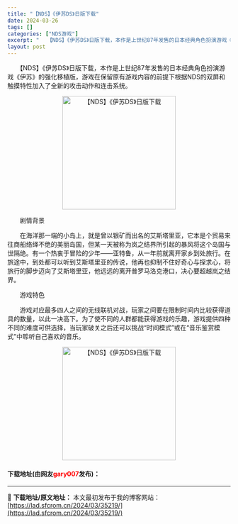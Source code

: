 ```yaml
---
title: "【NDS】《伊苏DS》日版下载"
date: 2024-03-26
tags: []
categories: ["NDS游戏"]
excerpt: "　　【NDS】《伊苏DS》日版下载，本作是上世纪87年发售的日本经典角色扮演游戏《伊苏》的强化移植版，游戏在保留原有游戏内容的前提下根据NDS的双屏和触摸特性加入了全新的攻击动作和连击系统。 　　剧情背景 　　在海洋那一端的小岛上，就是曾以银矿而出名的艾斯塔里亚，它本是个贸易来往商船络绎不绝的美丽岛&hellip;"
layout: post
---
```


 <p>　　【NDS】《伊苏DS》日版下载，本作是上世纪87年发售的日本经典角色扮演游戏《伊苏》的强化移植版，游戏在保留原有游戏内容的前提下根据NDS的双屏和触摸特性加入了全新的攻击动作和连击系统。</p> <p align="center"><img align="" border="0" src="https://lad.sfcrom.cn/wp-content/uploads/2024/03/20240326_66022e315d4cf.jpg" width="256" alt="【NDS】《伊苏DS》日版下载" /></p> <p>　　剧情背景</p> <p>　　在海洋那一端的小岛上，就是曾以银矿而出名的艾斯塔里亚，它本是个贸易来往商船络绎不绝的美丽岛国，但某一天被称为岚之结界所引起的暴风将这个岛国与世隔绝。有一个热衷于冒险的少年&mdash;&mdash;亚特鲁，从一年前就离开家乡到处旅行。在旅途中，到处都可以听到艾斯塔里亚的传说，他再也抑制不住好奇心与探求心，将旅行的脚步迈向了艾斯塔里亚，他远远的离开普罗马洛克港口，决心要超越岚之结界。</p> <p>　　游戏特色</p> <p>　　游戏对应最多四人之间的无线联机对战，玩家之间要在限制时间内比较获得道具的数量，以此一决高下。为了使不同的人群都能获得游戏的乐趣，游戏提供四种不同的难度可供选择，当玩家破关之后还可以挑战&ldquo;时间模式&rdquo;或在&ldquo;音乐鉴赏模式&rdquo;中聆听自己喜欢的音乐。</p> <p align="center"><img align="" border="0" src="https://lad.sfcrom.cn/wp-content/uploads/2024/03/20240326_66022e31d2ef0.jpg" width="256" alt="【NDS】《伊苏DS》日版下载" /></p> <p><h4>下载地址(由网友<font color="red">gary007</font>发布)：</h4></p> 

---
📖 **下载地址/原文地址：** 本文最初发布于我的博客网站：[https://lad.sfcrom.cn/2024/03/35219/](https://lad.sfcrom.cn/2024/03/35219/)
